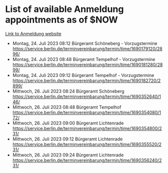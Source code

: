 # List of available Anmeldung appointments as of $NOW
[Link to Anmeldung website](https://service.berlin.de/terminvereinbarung/termin/tag.php?termin=1&anliegen[]=120686&dienstleisterlist=122210,122217,327316,122219,327312,122227,327314,122231,327346,122243,327348,122254,122252,329742,122260,329745,122262,329748,122271,327278,122273,327274,122277,327276,330436,122280,327294,122282,327290,122284,327292,122291,327270,122285,327266,122286,327264,122296,327268,150230,329760,122297,327286,122294,327284,122312,329763,122314,329775,122304,327330,122311,327334,122309,327332,317869,122281,327352,122279,329772,122283,122276,327324,122274,327326,122267,329766,122246,327318,122251,327320,122257,327322,122208,327298,122226,327300&herkunft=http%3A%2F%2Fservice.berlin.de%2Fdienstleistung%2F120686%2F)
- Montag, 24. Juli 2023 08:12 Bürgeramt Schöneberg - Vorzugstermine https://service.berlin.de/terminvereinbarung/termin/time/1690179120/2896/
- Montag, 24. Juli 2023 08:48 Bürgeramt Tempelhof - Vorzugstermine https://service.berlin.de/terminvereinbarung/termin/time/1690181280/2899/
- Montag, 24. Juli 2023 09:12 Bürgeramt Tempelhof - Vorzugstermine https://service.berlin.de/terminvereinbarung/termin/time/1690182720/2899/
- Mittwoch, 26. Juli 2023 08:24 Bürgeramt Schöneberg https://service.berlin.de/terminvereinbarung/termin/time/1690352640/146/
- Mittwoch, 26. Juli 2023 08:48 Bürgeramt Tempelhof https://service.berlin.de/terminvereinbarung/termin/time/1690354080/172/
- Mittwoch, 26. Juli 2023 09:00 Bürgeramt Lichtenrade https://service.berlin.de/terminvereinbarung/termin/time/1690354800/231/
- Mittwoch, 26. Juli 2023 09:12 Bürgeramt Lichtenrade https://service.berlin.de/terminvereinbarung/termin/time/1690355520/231/
- Mittwoch, 26. Juli 2023 09:24 Bürgeramt Lichtenrade https://service.berlin.de/terminvereinbarung/termin/time/1690356240/231/
